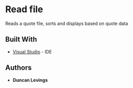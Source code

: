 # Read file

Reads a quote file, sorts and displays based on quote data

## Built With

* [Visual Studio](https://visualstudio.microsoft.com) - IDE

## Authors

* **Duncan Levings** 

